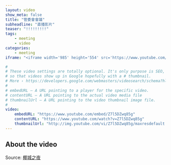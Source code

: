 ```yaml
---
layout: video
show_meta: false
title: "管委會會議"
subheadline: "直播影片"
teaser: "!!!!!!!!!"
tags:
    - meeting
    - video
categories:
    - meeting
iframe: "<iframe width='985' height='554' src='https://www.youtube.com/embed/Z7l5DZwq85g' title='椰城之夜 (feat. 新竹椰城社區~E棟頂樓)' allowfullscreen></iframe>"

#
# These video settings are totally optional. It's only purpose is SEO, 
# so that videos show up in Google hopefully with a # thumbnail.
# More › https://developers.google.com/webmasters/videosearch/schema?hl=en&rd=1
#
# embedURL – A URL pointing to a player for the specific video.
# contentURL – A URL pointing to the actual video media file
# thumbnailUrl – A URL pointing to the video thumbnail image file.
#
video:
    embedURL: "https://www.youtube.com/embed/Z7l5DZwq85g"
    contentURL: "https://www.youtube.com/watch?v=Z7l5DZwq85g"
    thumbnailUrl: "http://img.youtube.com/vi/Z7l5DZwq85g/maxresdefault.jpg"
---
```


<!--more-->

## About the video

Source: [椰城之夜](https://youtu.be/Z7l5DZwq85g)
